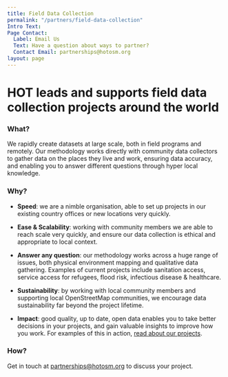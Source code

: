 ```yaml
---
title: Field Data Collection
permalink: "/partners/field-data-collection"
Intro Text: 
Page Contact:
  Label: Email Us
  Text: Have a question about ways to partner?
  Contact Email: partnerships@hotosm.org
layout: page
---
```


# HOT leads and supports field data collection projects around the world

### What?

We rapidly create datasets at large scale, both in field programs and remotely. Our methodology works directly with community data collectors to gather data on the places they live and work, ensuring data accuracy, and enabling you to answer different questions through hyper local knowledge.

### Why?

* **Speed**: we are a nimble organisation, able to set up projects in our existing country offices or new locations very quickly.

* **Ease & Scalability**: working with community members we are able to reach scale very quickly, and ensure our data collection is ethical and appropriate to local context.

* **Answer any question**: our methodology works across a huge range of issues, both physical environment mapping and qualitative data gathering. Examples of current projects include sanitation access, service access for refugees, flood risk, infectious disease & healthcare.

* **Sustainability**: by working with local community members and supporting local OpenStreetMap communities, we encourage data sustainability far beyond the project lifetime.

* **Impact**: good quality, up to date, open data enables you to take better decisions in your projects, and gain valuable insights to improve how you work. For examples of this in action, [read about our projects](http://www-dev.hotosm.org/our-work).

### How?

Get in touch at [partnerships@hotosm.org](mailto:partnerships@hotosm.org) to discuss your project.